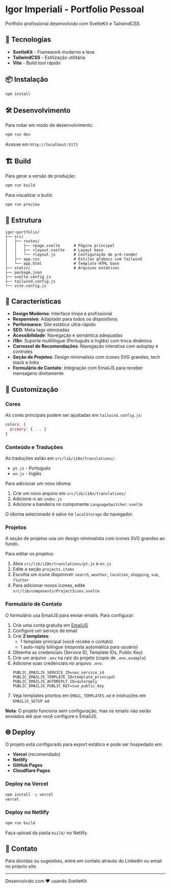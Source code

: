 # Igor Imperiali - Portfolio Pessoal

Portfolio profissional desenvolvido com SvelteKit e TailwindCSS.

## 🚀 Tecnologias

- **SvelteKit** - Framework moderno e leve
- **TailwindCSS** - Estilização utilitária
- **Vite** - Build tool rápido

## 📦 Instalação

```bash
npm install
```

## 🛠️ Desenvolvimento

Para rodar em modo de desenvolvimento:

```bash
npm run dev
```

Acesse em `http://localhost:5173`

## 🏗️ Build

Para gerar a versão de produção:

```bash
npm run build
```

Para visualizar o build:

```bash
npm run preview
```

## 📁 Estrutura

```
igor-portfolio/
├── src/
│   ├── routes/
│   │   ├── +page.svelte      # Página principal
│   │   ├── +layout.svelte    # Layout base
│   │   └── +layout.js        # Configuração de pré-render
│   ├── app.css               # Estilos globais com Tailwind
│   └── app.html              # Template HTML base
├── static/                   # Arquivos estáticos
├── package.json
├── svelte.config.js
├── tailwind.config.js
└── vite.config.js
```

## 🎨 Características

- **Design Moderno**: Interface limpa e profissional
- **Responsivo**: Adaptado para todos os dispositivos
- **Performance**: Site estático ultra-rápido
- **SEO**: Meta tags otimizadas
- **Acessibilidade**: Navegação e semântica adequadas
- **i18n**: Suporte multilíngue (Português e Inglês) com troca dinâmica
- **Carrossel de Recomendações**: Navegação interativa com autoplay e controles
- **Seção de Projetos**: Design minimalista com ícones SVG grandes, tech stack e links
- **Formulário de Contato**: Integração com EmailJS para receber mensagens diretamente

## 📝 Customização

### Cores

As cores principais podem ser ajustadas em `tailwind.config.js`:

```js
colors: {
  primary: { ... }
}
```

### Conteúdo e Traduções

As traduções estão em `src/lib/i18n/translations/`:
- `pt.js` - Português
- `en.js` - Inglês

Para adicionar um novo idioma:
1. Crie um novo arquivo em `src/lib/i18n/translations/`
2. Adicione-o ao `index.js`
3. Adicione a bandeira no componente `LanguageSwitcher.svelte`

O idioma selecionado é salvo no `localStorage` do navegador.

### Projetos

A seção de projetos usa um design minimalista com ícones SVG grandes ao fundo.

Para editar os projetos:
1. Abra `src/lib/i18n/translations/pt.js` e `en.js`
2. Edite a seção `projects.items`
3. Escolha um ícone disponível: `search`, `weather`, `location`, `shopping`, `vue`, `flutter`
4. Para adicionar novos ícones, edite `src/lib/components/ProjectIcons.svelte`

### Formulário de Contato

O formulário usa EmailJS para enviar emails. Para configurar:

1. Crie uma conta gratuita em [EmailJS](https://www.emailjs.com/)
2. Configure um serviço de email
3. Crie **2 templates**:
   - 1 template principal (você recebe o contato)
   - 1 auto-reply bilíngue (resposta automática para usuário)
4. Obtenha as credenciais (Service ID, Template IDs, Public Key)
5. Crie um arquivo `.env` na raiz do projeto (copie de `.env.example`)
6. Adicione suas credenciais no arquivo `.env`:
   ```env
   PUBLIC_EMAILJS_SERVICE_ID=seu_service_id
   PUBLIC_EMAILJS_TEMPLATE_ID=template_principal
   PUBLIC_EMAILJS_AUTOREPLY_ID=autoreply
   PUBLIC_EMAILJS_PUBLIC_KEY=sua_public_key
   ```
7. Veja templates prontos em `EMAIL_TEMPLATES.md` e instruções em `EMAILJS_SETUP.md`

**Nota**: O projeto funciona sem configuração, mas os emails não serão enviados até que você configure o EmailJS.

## 🌐 Deploy

O projeto está configurado para export estático e pode ser hospedado em:

- **Vercel** (recomendado)
- **Netlify**
- **GitHub Pages**
- **Cloudflare Pages**

### Deploy na Vercel

```bash
npm install -g vercel
vercel
```

### Deploy no Netlify

```bash
npm run build
```

Faça upload da pasta `build/` no Netlify.

## 📧 Contato

Para dúvidas ou sugestões, entre em contato através do LinkedIn ou email no próprio site.

---

Desenvolvido com ❤️ usando SvelteKit
